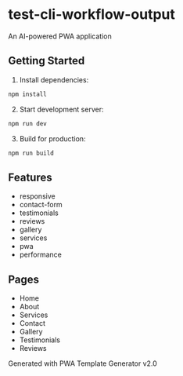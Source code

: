 # test-cli-workflow-output

An AI-powered PWA application

## Getting Started

1. Install dependencies:
```bash
npm install
```

2. Start development server:
```bash
npm run dev
```

3. Build for production:
```bash
npm run build
```

## Features

- responsive
- contact-form
- testimonials
- reviews
- gallery
- services
- pwa
- performance

## Pages

- Home
- About
- Services
- Contact
- Gallery
- Testimonials
- Reviews

Generated with PWA Template Generator v2.0
